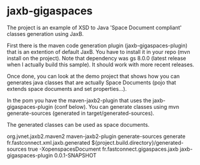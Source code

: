 jaxb-gigaspaces
===============

The project is an example of XSD to Java 'Space Document compliant' classes generation using JaxB.

First there is the maven code generation plugin (jaxb-gigaspaces-plugin) that is an extention of default JaxB. You have to install it in your repo (mvn install on the project). Note that dependency was gs 8.0.0 (latest release when I actually build this sample). It should work with more recent releases.

Once done, you can look at the demo project that shows how you can generates java classes that are actually Space Documents (pojo that extends space documents and set properties...).

In the pom you have the maven-jaxb2-plugin that uses the jaxb-gigaspaces-plugin (conf below). You can generate classes using mvn generate-sources (generated in target/generated-sources).

The generated classes can be used as space documents.

<plugin>
  			<groupId>org.jvnet.jaxb2.maven2</groupId>
				<artifactId>maven-jaxb2-plugin</artifactId>
				<executions>
					<execution>
						<phase>generate-sources</phase>
						<goals>
							<goal>generate</goal>
						</goals>
					</execution>
				</executions>
				<configuration>
					<generatePackage>fr.fastconnect.xml.jaxb.generated</generatePackage>
					<generateDirectory>${project.build.directory}/generated-sources</generateDirectory>
					<extension>true</extension>
					<args>
						<arg>-XopenspacesDocument</arg>
					</args>
					<plugins>
						<plugin>
							<groupId>fr.fastconnect.gigaspaces.jaxb</groupId>
							<artifactId>jaxb-gigaspaces-plugin</artifactId>
							<version>0.0.1-SNAPSHOT</version>
						</plugin>
					</plugins>
				</configuration>
			</plugin>